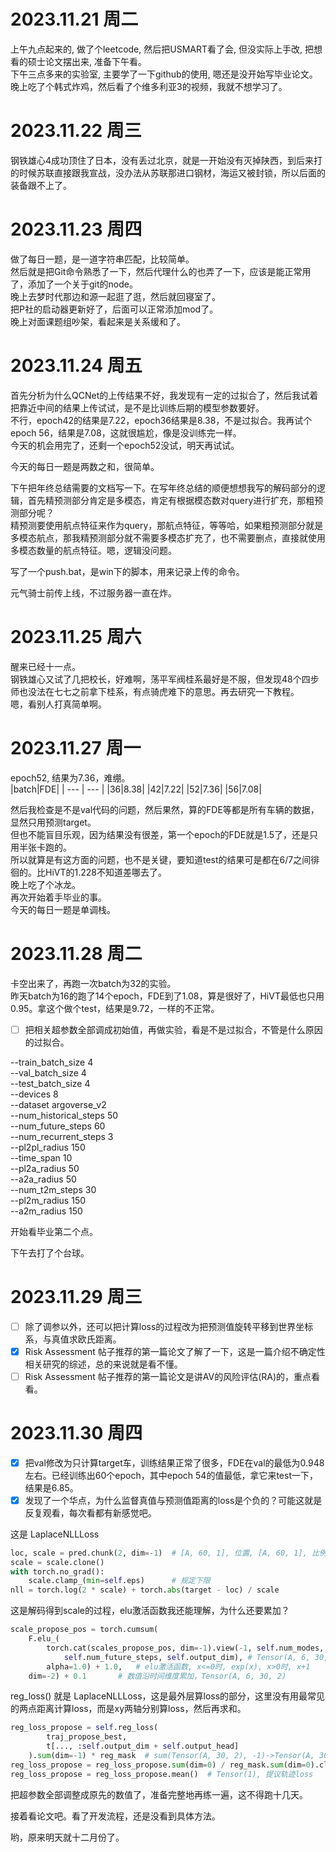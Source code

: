 # 2023.11.21 周二
上午九点起来的, 做了个leetcode, 然后把USMART看了会, 但没实际上手改, 把想看的硕士论文摆出来, 准备下午看。  
下午三点多来的实验室, 主要学了一下github的使用, 嗯还是没开始写毕业论文。  
晚上吃了个韩式炸鸡，然后看了个维多利亚3的视频，我就不想学习了。  

# 2023.11.22 周三
钢铁雄心4成功顶住了日本，没有丢过北京，就是一开始没有灭掉陕西，到后来打的时候苏联直接跟我宣战，没办法从苏联那进口钢材，海运又被封锁，所以后面的装备跟不上了。

# 2023.11.23 周四
做了每日一题，是一道字符串匹配，比较简单。  
然后就是把Git命令熟悉了一下，然后代理什么的也弄了一下，应该是能正常用了，添加了一个关于git的node。  
晚上去梦时代那边和源一起逛了逛，然后就回寝室了。  
把P社的启动器更新好了，后面可以正常添加mod了。  
晚上对面课题组吵架，看起来是关系缓和了。  

# 2023.11.24 周五
首先分析为什么QCNet的上传结果不好，我发现有一定的过拟合了，然后我试着把靠近中间的结果上传试试，是不是比训练后期的模型参数要好。  
不行，epoch42的结果是7.22，epoch36结果是8.38，不是过拟合。我再试个epoch 56，结果是7.08，这就很尴尬，像是没训练完一样。  
今天的机会用完了，还剩一个epoch52没试，明天再试试。  

今天的每日一题是两数之和，很简单。

下午把年终总结需要的文档写一下。在写年终总结的顺便想想我写的解码部分的逻辑，首先精预测部分肯定是多模态，肯定有根据模态数对query进行扩充，那粗预测部分呢？  
精预测要使用航点特征来作为query，那航点特征，等等哈，如果粗预测部分就是多模态航点，那我精预测部分就不需要多模态扩充了，也不需要删点，直接就使用多模态数量的航点特征。嗯，逻辑没问题。

写了一个push.bat，是win下的脚本，用来记录上传的命令。

元气骑士前传上线，不过服务器一直在炸。

# 2023.11.25 周六
醒来已经十一点。  
钢铁雄心又试了几把校长，好难啊，荡平军阀桂系最好是不服，但发现48个四步师也没法在七七之前拿下桂系，有点骑虎难下的意思。再去研究一下教程。  
嗯，看别人打真简单啊。  


# 2023.11.27 周一
epoch52, 结果为7.36，难绷。  
|batch|FDE|
| --- | --- |
|36|8.38|
|42|7.22|
|52|7.36|
|56|7.08|

然后我检查是不是val代码的问题，然后果然，算的FDE等都是所有车辆的数据，显然只用预测target。  
但也不能盲目乐观，因为结果没有很差，第一个epoch的FDE就是1.5了，还是只用半张卡跑的。  
所以就算是有这方面的问题，也不是关键，要知道test的结果可是都在6/7之间徘徊的。比HiVT的1.228不知道差哪去了。  
晚上吃了个冰龙。  
再次开始着手毕业的事。  
今天的每日一题是单调栈。  

# 2023.11.28 周二
卡空出来了，再跑一次batch为32的实验。  
昨天batch为16的跑了14个epoch，FDE到了1.08，算是很好了，HiVT最低也只用0.95。拿这个做个test，结果是9.72，一样的不正常。  
- [ ] 把相关超参数全部调成初始值，再做实验，看是不是过拟合，不管是什么原因的过拟合。

--train_batch_size 4  
--val_batch_size 4  
--test_batch_size 4  
--devices 8  
--dataset argoverse_v2  
--num_historical_steps 50  
--num_future_steps 60  
--num_recurrent_steps 3  
--pl2pl_radius 150  
--time_span 10  
--pl2a_radius 50  
--a2a_radius 50  
--num_t2m_steps 30  
--pl2m_radius 150  
--a2m_radius 150  

开始看毕业第二个点。  

下午去打了个台球。

# 2023.11.29 周三
- [ ] 除了调参以外，还可以把计算loss的过程改为把预测值旋转平移到世界坐标系，与真值求欧氏距离。  
- [x] Risk Assessment 帖子推荐的第一篇论文了解了一下，这是一篇介绍不确定性相关研究的综述，总的来说就是看不懂。
- [ ] Risk Assessment 帖子推荐的第一篇论文是讲AV的风险评估(RA)的，重点看看。

# 2023.11.30 周四
- [x] 把val修改为只计算target车，训练结果正常了很多，FDE在val的最低为0.948左右。已经训练出60个epoch，其中epoch 54的值最低，拿它来test一下，结果是6.85。
- [x] 发现了一个华点，为什么监督真值与预测值距离的loss是个负的？可能这就是反复观看，每次看都有新感觉吧。  

这是 LaplaceNLLLoss
```Python
loc, scale = pred.chunk(2, dim=-1)  # [A, 60, 1], 位置, [A, 60, 1], 比例
scale = scale.clone()
with torch.no_grad():
    scale.clamp_(min=self.eps)      # 规定下限
nll = torch.log(2 * scale) + torch.abs(target - loc) / scale
```

这是解码得到scale的过程，elu激活函数我还能理解，为什么还要累加？
```Python
scale_propose_pos = torch.cumsum(
    F.elu_(
        torch.cat(scales_propose_pos, dim=-1).view(-1, self.num_modes, 
            self.num_future_steps, self.output_dim), # Tensor(A, 6, 30, 2)
        alpha=1.0) + 1.0,   # elu激活函数, x<=0时, exp(x), x>0时, x+1
    dim=-2) + 0.1       # 数值沿时间维度累加，Tensor(A, 6, 30, 2)
```

reg_loss() 就是 LaplaceNLLLoss，这是最外层算loss的部分，这里没有用最常见的两点距离计算loss，而是xy两轴分别算loss，然后再求和。
```Python
reg_loss_propose = self.reg_loss(
        traj_propose_best,
        t[..., :self.output_dim + self.output_head]
    ).sum(dim=-1) * reg_mask  # sum(Tensor(A, 30, 2), -1)->Tensor(A, 30)
reg_loss_propose = reg_loss_propose.sum(dim=0) / reg_mask.sum(dim=0).clamp_(min=1)              # Tensor(30)
reg_loss_propose = reg_loss_propose.mean()  # Tensor(1), 提议轨迹loss
```

把超参数全部调整成原先的数值了，准备完整地再练一遍，这不得跑十几天。

接着看论文吧。看了开发流程，还是没看到具体方法。

哟，原来明天就十二月份了。